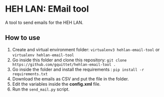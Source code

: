 # HEH LAN: EMail tool

A tool to send emails for the HEH LAN.

## How to use

1. Create and virtual environment folder: `virtualenv3 hehlan-email-tool` or `virtualenv hehlan-email-tool`
2. Go inside this folder and clone this repository: `git clone https://github.com/gquittet/hehlan-email-tool .`
3. Go inside the folder and install the requirements : `pip install -r requirements.txt`
4. Download the emails as CSV and put the file in the folder.
5. Edit the variables inside the **config.xml** file.
6. Run the `send_mail.py` script.
